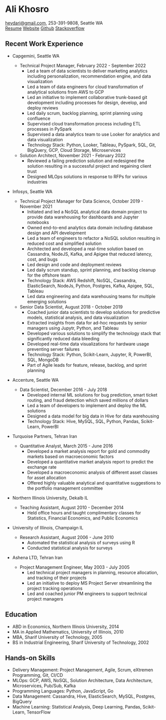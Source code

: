 # Ali Khosro

heydari@gmail.com, 253-391-9808, Seattle WA <br>
[Resume](https://storage.googleapis.com/khosro/index.html)
[Website](https://storage.googleapis.com/khosro/index.html)
[Github](https://github.com/alan-khosro)
[Stackoverflow](https://stackoverflow.com/users/5078847/ali-khosro)

## Recent Work Experience

-   Capgemini, Seattle WA

    -   Technical Project Manager, February 2022 - September 2022
        -   Led a team of data scientists to deliver marketing analytics including personalization, recommendation engine, and data visualization
        -   Led a team of data engineers for cloud transformation of analytical solutions from AWS to GCP
        -   Led an initiative to implement collaborative trunk-based git development including processes for design, develop, and deploy reviews
        -   Led daily scrum, backlog planning, sprint planning using confluence
        -   Supervised cloud transformation process including ETL processes in PySpark
        -   Supervised a data analytics team to use Looker for analytics and data visualization
        -   Technology Stack: Python, Looker, Tableau, PySpark, SQL, Git, BigQuery, GCP, Cloud Storage, Microservices
    -   Solution Architect, November 2021 - February 2022
        -   Reviewed a failing prediction solution and redesigned the solution resulting in a successful project and regaining client trust
        -   Designed MLOps solutions in response to RFPs for various industries

-   Infosys, Seattle WA

    -   Technical Project Manager for Data Science, October 2019 - November 2021
        -   Initiated and led a NoSQL analytical data domain project to provide data warehousing for dashboards and Jupyter notebooks
        -   Owned end-to-end analytics data domain including database design and API development
        -   Led a team of engineers to refactor a NoSQL solution resulting in reduced cost and simplified solution
        -   Architected and developed a real-time solution based on Cassandra, NodeJS, Kafka, and Apigee that reduced latency, cost, and bugs
        -   Led design and code and deployment reviews
        -   Led daily scrum standup, sprint planning, and backlog cleanup for the offshore team
        -   Technology Stack: AWS Redshift, NoSQL, Cassandra, ElasticSearch, NodeJs, Python, Postgres, Kafka, Apigee, SQL, Tableau
        -   Led data engineering and data warehousing teams for multiple emerging solutions
    -   Senior Data Scientist, August 2018 - October 2019
        -   Coached junior data scientists to develop solutions for predictive models, statistical analysis, and data visualization
        -   Extracted insights from data for ad-hoc requests by senior managers using Jupytr, Python, and Tableau
        -   Developed various solutions to simplify the technology stack that significantly reduced data bleeding
        -   Developed real-time data visualizations for hardware usage preventing server failures
        -   Technology Stack: Python, Scikit-Learn, Jupyter, R, PowerBI, SQL, MongoDB
        -   Part of Agile leads for feature, release, backlog, and sprint planning

-   Accenture, Seattle WA

    -   Data Scientist, December 2016 - July 2018
        -   Developed internal ML solutions for bug prediction, smart ticket routing, and fraud detection which saved millions of dollars
        -   Led a team of developers to implement and deploy the ML solutions
        -   Designed a data model for big data in Hive for data warehousing
        -   Technology Stack: Hive, MySQL, SQL, Python, Pandas, Scikit-Learn, PowerBI

-   Turquoise Partners, Tehran Iran

    -   Quantitative Analyst, March 2015 - June 2016
        -   Developed a market analysis report for gold and commodity markets based on macroeconomic factors
        -   Developed a quantitative market analysis report to predict the exchange rate
        -   Developed a macroeconomic analysis of different asset classes for asset allocation
        -   Offered highly valuable analytical and quantitative suggestions to the portfolio management committee

-   Northern Illinois University, Dekalb IL

    -   Teaching Assistant, August 2010 - December 2014
        -   Held office hours and taught complimentary classes for Statistics, Financial Economics, and Public Economics

-   University of Illinois, Champaign IL

    -   Research Assistant, August 2006 - June 2010
        -   Automated the statistical analysis of surveys using R
        -   Conducted statistical analysis for surveys

-   Ashena LTD, Tehran Iran

    -   Project Management Engineer, May 2003 - July 2005
        -   Led technical project managers in planning, resource allocation, and tracking of their projects
        -   Led an initiative to deploy MS Project Server streamlining the project tracking operations
        -   Led and coached junior PM engineers to support technical project managers

## Education

-   ABD in Economics, Northern Illinois University, 2014
-   MA in Applied Mathematics, University of Illinois, 2010
-   MBA, Sharif University of Technology, 2005
-   BS in Industrial Engineering, Sharif University of Technology, 2002

## Hands-on Skills

-   Delivery Management: Project Management, Agile, Scrum, eXtremen Programming, Git, CI/CD
-   MLOps: GCP, AWS, NoSQL, Solution Architecture, Data Architecture, Microservices, Pub/Sub, Kafka
-   Programming Languages: Python, JavaScript, Go
-   Data Management: Cassandra, Hive, ElasticSearch, MySQL, Postgres, BigQuery
-   Machine Learning: Statistical Analysis, Deep Learning, Pandas, Scikit-Learn, TensorFlow
